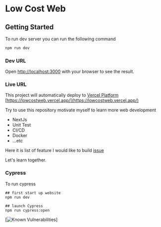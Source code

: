 # Low Cost Web

## Getting Started

To run dev server you can run the following command

```bash
npm run dev
```

### Dev URL

Open [http://localhost:3000](http://localhost:3000) with your browser to see the result.

### Live URL

This project will automatically deploy to [Vercel Platform](https://vercel.com/)
[https://lowcostweb.vercel.app/](https://lowcostweb.vercel.app/)

Try to use this repository motivate myself to learn more web development

- NextJs
- Unit Test
- CI/CD
- Docker
- ...etc

Here it is list of feature I would like to build [issue](https://github.com/sharechiwai/lowcostweb/issues)

Let's learn together.

### Cypress

To run cypress

```
## first start up website
npm run dev

## launch Cypress
npm run cypress:open
```

[![Known Vulnerabilities](https://snyk.io/test/github/sharechiwai/lowcostweb/badge.svg)]
